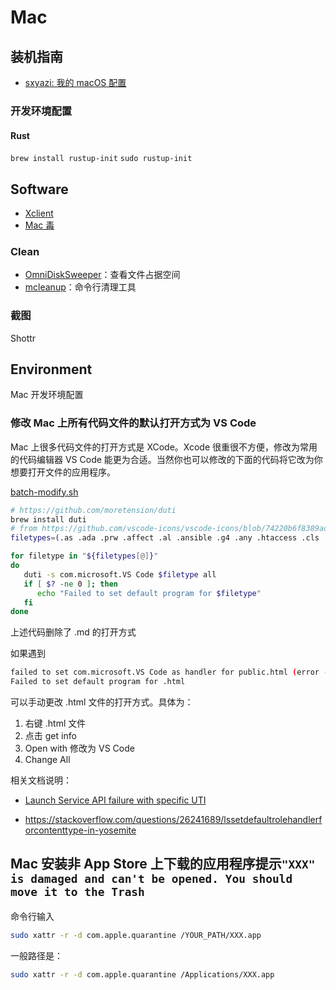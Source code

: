 # Mac

## 装机指南

- [sxyazi: 我的 macOS 配置](https://sxyz.blog/macos-setup/)

### 开发环境配置

#### Rust
`brew install rustup-init`
`sudo rustup-init`

## Software

- [Xclient](https://xclient.info)
- [Mac 毒](https://www.macdo.cn)

### Clean

- [OmniDiskSweeper](https://www.omnigroup.com/more)：查看文件占据空间
- [mcleanup](https://github.com/mac-cleanup/mac-cleanup-sh)：命令行清理工具

### 截图
Shottr

## Environment
Mac 开发环境配置
### 修改 Mac 上所有代码文件的默认打开方式为 VS Code

Mac 上很多代码文件的打开方式是 XCode。Xcode 很重很不方便，修改为常用的代码编辑器 VS Code 能更为合适。当然你也可以修改的下面的代码将它改为你想要打开文件的应用程序。

[batch-modify.sh](https://gist.github.com/rxliuli/00fd29e1c01b9a11c841dead5c3b2e98)

```bash
# https://github.com/moretension/duti
brew install duti
# from https://github.com/vscode-icons/vscode-icons/blob/74220b6f8389ad5c5d9f68b2029d91460de2b374/src/iconsManifest/languages.ts#L319
filetypes=(.as .ada .prw .affect .al .ansible .g4 .any .htaccess .cls .apib .apl .applescript .adoc .asp .asm .ats .ahk .au3 .avcs .azcli .azure-pipelines.yml .bal .bat .bats .bzl .bf .bicep .bib .biml .blade.php .blitzbasic .bolt .bsq .buf.yaml .c .cal .cabal .Caddyfile .casc .cddl .ceylon .cfc .cfm .clojure .clojurescript .yml .cmake .CMakeCache.txt .cbl .ql .coffee .cfml .confluence .ckbk .cpp .h .cr .cs .css .feature .cu .pyx .dal .dart .dhall .html .diff .d .dockerfile .dtx .env .dot .dox .drl .dust .dylan .earthfile .edge .eex .es .ex .elm .erb .erl .yaml .falcon .fql .f .ftl .fs .fthtml .gspec .gml .gcode .gen .git .glsl .glyphs .gp .go .api .gd .gr .gql .gv .groovy .haml .hbs .prg .hs .haxe .hcl .helm.tpl .hjson .hlsl .hosts .http .aff .hy .hypr .icl .imba .4gl .ini .ink .iss .io .janet .java .js .jsx .jekyll .jenkins .jinja .json .jsonc .jsonnet .json5 .jl .id .k .kv .ks .kt ..kusto .tex .lat .less .flex .ly .lisp .lhs .log .lol .lsl .lua .mk .marko .mat .ms .mdx .mediawiki .mel .mmd .meson.build .mjml .pq .ep .mongo .mson .ne .nim .nimble .nix .nsi .nunjucks .m .mm .ml .o3 .w .things .pas .pddl .plan .happenings .pl .pl6 .pgsql .php .pine .requirements.txt .txt .dbgasm .ddl .polymer .pony .pcss .ps1 .prisma .pde .pro .rules .properties .proto .pug .pp .purs .arr .py .pyowo .qvs .qml .qs .r .rkt .cshtml .raml .re .red .res .rst .rex .tag .rmd .robot .rb .rs .san .sas .sbt .scad .scala .sce .scss .sdl .shader .sh .slang .ice .slim .ss .sn .eskip .tpl .snort .sol .rq .sqf .sql .nut .stan .bazel .do .stencil .html.stencil .st.css .styled .styl .svelte .swagger .swift .swig .link .sv .tt .teal .tt3 .tera .tf .sty .textile .JSON-tmLanguage .YAML-tmLanguage .Tiltfile .toit .toml .ttcn3 .tuc .twig .ts .tsx .typoscript .u .vb .wsf .vm .v .vhdl .vim .volt .vue .wai .wasm .wy .wgsl .wt .wl .wurst .wxml .xmake.lua .xml .xquery .xsl .bison .yang .zig)

for filetype in "${filetypes[@]}"
do
   duti -s com.microsoft.VS Code $filetype all
   if [ $? -ne 0 ]; then
      echo "Failed to set default program for $filetype"
   fi
done
```

上述代码删除了 .md 的打开方式

如果遇到

```bash
failed to set com.microsoft.VS Code as handler for public.html (error -54)
Failed to set default program for .html
```

可以手动更改 .html 文件的打开方式。具体为：

1. 右键 .html 文件
2. 点击 get info
3. Open with 修改为 VS Code
4. Change All

相关文档说明：

- [Launch Service API failure with specific UTI](https://developer.apple.com/forums/thread/50029)

- <https://stackoverflow.com/questions/26241689/lssetdefaultrolehandlerforcontenttype-in-yosemite>

## Mac 安装非 App Store 上下载的应用程序提示`"XXX" is damaged and can't be opened. You should move it to the Trash`

命令行输入

```bash
sudo xattr -r -d com.apple.quarantine /YOUR_PATH/XXX.app
```

一般路径是：

```bash
sudo xattr -r -d com.apple.quarantine /Applications/XXX.app
```
